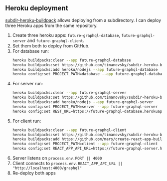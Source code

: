 ## Heroku deployment
[subdir-heroku-buildpack](https://elements.heroku.com/buildpacks/timanovsky/subdir-heroku-buildpack) 
allows deploying from a subdirectory. I can deploy three Heroku apps from the same repository.
1. Create three heroku apps: `future-graphql-database`, `future-graphql-server` and `future-graphql-client`.
2. Set them both to deploy from GitHub.
3. For database run:
    ```bash
    heroku buildpacks:clear --app future-graphql-database
    heroku buildpacks:set https://github.com/timanovsky/subdir-heroku-buildpack --app future-graphql-database
    heroku buildpacks:add heroku/nodejs --app future-graphql-database
    heroku config:set PROJECT_PATH=database --app future-graphql-database
    ```
4. For server run:
    ```bash
    heroku buildpacks:clear --app future-graphql-server
    heroku buildpacks:set https://github.com/timanovsky/subdir-heroku-buildpack --app future-graphql-server
    heroku buildpacks:add heroku/nodejs --app future-graphql-server
    heroku config:set PROJECT_PATH=server --app future-graphql-server
    heroku config:set REST_URL=https://future-graphql-database.herokuapp.com/ --app future-graphql-server
    ```
5. For client run:
    ```bash
    heroku buildpacks:clear --app future-graphql-client
    heroku buildpacks:set https://github.com/timanovsky/subdir-heroku-buildpack --app future-graphql-client
    heroku buildpacks:add https://github.com/mars/create-react-app-buildpack.git --app future-graphql-client
    heroku config:set PROJECT_PATH=client --app future-graphql-client
    heroku config:set REACT_APP_API_URL=https://future-graphql-server.herokuapp.com/ --app future-graphql-client
    ```
6. Server listens on `process.env.PORT || 4000`
7. Client connects to `process.env.REACT_APP_API_URL || "http://localhost:4000/graphql"`
8. Re-deploy both apps